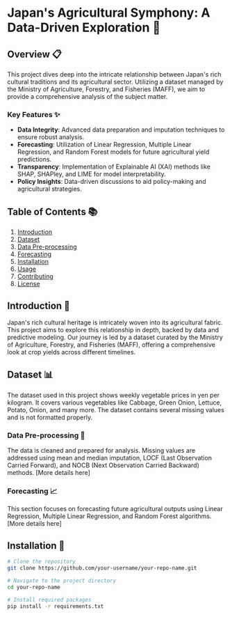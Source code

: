 # Japan's Agricultural Symphony: A Data-Driven Exploration 🌾

## Overview 📋

This project dives deep into the intricate relationship between Japan's rich cultural traditions and its agricultural sector. Utilizing a dataset managed by the Ministry of Agriculture, Forestry, and Fisheries (MAFF), we aim to provide a comprehensive analysis of the subject matter.

### Key Features ✨

- **Data Integrity**: Advanced data preparation and imputation techniques to ensure robust analysis.
- **Forecasting**: Utilization of Linear Regression, Multiple Linear Regression, and Random Forest models for future agricultural yield predictions.
- **Transparency**: Implementation of Explainable AI (XAI) methods like SHAP, SHAPley, and LIME for model interpretability.
- **Policy Insights**: Data-driven discussions to aid policy-making and agricultural strategies.

## Table of Contents 📚

1. [Introduction](#introduction-)
2. [Dataset](#dataset-)
3. [Data Pre-processing](#data-preprocessing-)
4. [Forecasting](#forecasting-)
5. [Installation](#installation-)
6. [Usage](#usage-)
7. [Contributing](#contributing-)
8. [License](#license-)

## Introduction 🌱

Japan's rich cultural heritage is intricately woven into its agricultural fabric. This project aims to explore this relationship in depth, backed by data and predictive modeling. Our journey is led by a dataset curated by the Ministry of Agriculture, Forestry, and Fisheries (MAFF), offering a comprehensive look at crop yields across different timelines.

## Dataset 📊

The dataset used in this project shows weekly vegetable prices in yen per kilogram. It covers various vegetables like Cabbage, Green Onion, Lettuce, Potato, Onion, and many more. The dataset contains several missing values and is not formatted properly.

### Data Pre-processing 🧹

The data is cleaned and prepared for analysis. Missing values are addressed using mean and median imputation, LOCF (Last Observation Carried Forward), and NOCB (Next Observation Carried Backward) methods. [More details here]

### Forecasting 📈

This section focuses on forecasting future agricultural outputs using Linear Regression, Multiple Linear Regression, and Random Forest algorithms. [More details here]

## Installation 🔧

```bash
# Clone the repository
git clone https://github.com/your-username/your-repo-name.git

# Navigate to the project directory
cd your-repo-name

# Install required packages
pip install -r requirements.txt
